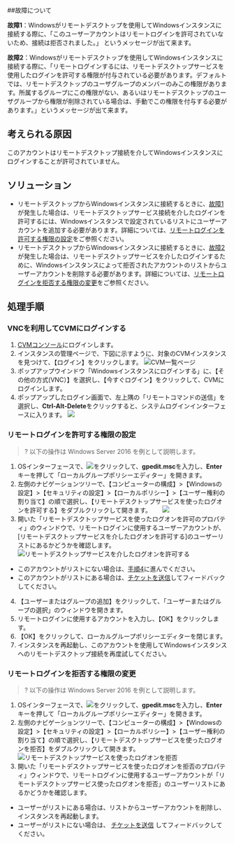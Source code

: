 ##故障について

<span id="FaultPhenomenon1"> </span>
**故障1**：Windowsがリモートデスクトップを使用してWindowsインスタンスに接続する際に、「このユーザーアカウントはリモートログインを許可されていないため、接続は拒否されました。」 というメッセージが出て来ます。

<span id="FaultPhenomenon2"> </span>
**故障2**：Windowsがリモートデスクトップを使用してWindowsインスタンスに接続する際に、「リモートログインするには、リモートデスクトップサービスを使用したログインを許可する権限が付与されている必要があります。デフォルトでは、リモートデスクトップのユーザグループのメンバーのみこの権限があります。所属するグループにこの権限がない、あるいはリモートデスクトップのユーザグループから権限が削除されている場合は、手動でこの権限を付与する必要があります。」というメッセージが出て来ます。

## 考えられる原因

このアカウントはリモートデスクトップ接続を介してWindowsインスタンスにログインすることが許可されていません。

## ソリューション
- リモートデスクトップからWindowsインスタンスに接続するときに、[故障1](#FaultPhenomenon1)が発生した場合は、リモートデスクトップサービス接続を介したログインを許可するには、Windowsインスタンスで設定されているリストにユーザーアカウントを追加する必要があります。詳細については、[リモートログインを許可する権限の設定](#ConfigurationToAllowAccess)をご参照ください。
- リモートデスクトップからWindowsインスタンスに接続するときに、[故障2](#FaultPhenomenon2)が発生した場合は、リモートデスクトップサービスを介したログインするために、Windowsインスタンスによって拒否されたアカウントのリストからユーザーアカウントを削除する必要があります。詳細については、[リモートログインを拒否する権限の変更](#ModifyLoginAuthority)をご参照ください。

## 処理手順

### VNCを利用してCVMにログインする
1. [CVMコンソール](https://console.cloud.tencent.com/cvm/index)にログインします。
2. インスタンスの管理ページで、下図に示すように、対象のCVMインスタンスを見つけて、【ログイン】をクリックします。
![CVM一覧ページ](https://main.qcloudimg.com/raw/bd24015a7332c824e649c034417f708d.png)
3. ポップアップウインドウ「Windowsインスタンスにログインする」に、【その他の方式(VNC）】を選択し、【今すぐログイン】をクリックして、CVMにログインします。
4. ポップアップしたログイン画面で、左上隅の「リモートコマンドの送信」を選択し、**Ctrl-Alt-Delete**をクリックすると、システムログインインターフェースに入ります。
![](https://main.qcloudimg.com/raw/5064251ea86085326e86884a1c13ef6b.png)


<span id="ConfigurationToAllowAccess"> </span>
### リモートログインを許可する権限の設定

>? 以下の操作は Windows Server 2016 を例として説明します。
>
1. OSインターフェースで、<img src="https://main.qcloudimg.com/raw/330624bafb194914948c8ebd9e47334d.png" style="margin: 0;">をクリックして、**gpedit.msc**を入力し、**Enter**キーを押して「ローカルグループポリシーエディター」を開きます。
2. 左側のナビゲーションツリーで、【コンピューターの構成】>【Windowsの設定】>【セキュリティの設定】>【ローカルポリシー】>【ユーザー権利の割り当て】の順で選択し、【リモートデスクトップサービスを使ったログオンを許可する】をダブルクリックして開きます。　　
![](https://main.qcloudimg.com/raw/69a452fc83bb2d9013c1830ae67996ac.png)
3. 開いた「リモートデスクトップサービスを使ったログオンを許可のプロパティ」のウィンドウで、リモートログインに使用するユーザーアカウントが、[リモートデスクトップサービスを介したログオンを許可する]のユーザーリストにあるかどうかを確認します。
![リモートデスクトップサービスを介したログオンを許可する](https://main.qcloudimg.com/raw/a3d28bd18e13fe2c0ce1fceb850a3284.png)
 - このアカウントがリストにない場合は、[手順4](#step04)に進んでください。
 - このアカウントがリストにある場合は、[チケットを送信](https://console.cloud.tencent.com/workorder/category?level1_id=6&level2_id=7&source=0&data_title=%E4%BA%91%E6%9C%8D%E5%8A%A1%E5%99%A8CVM&level3_id=142&radio_title=%E4%BA%91%E6%9C%8D%E5%8A%A1%E5%99%A8%E7%99%BB%E5%BD%95%E4%B8%8D%E4%B8%8A&queue=15&scene_code=12686&step=2)してフィードバックしてください。
4. <span id="step04">【ユーザーまたはグループの追加】をクリックして、「ユーザーまたはグループの選択」のウィンドウを開きます。
5. リモートログインに使用するアカウントを入力し、【OK】をクリックします。
6. 【OK】をクリックして、ローカルグループポリシーエディターを閉じます。
7. インスタンスを再起動し、このアカウントを使用してWindowsインスタンスへのリモートデスクトップ接続を再度試してください。


<span id="ModifyLoginAuthority"> </span>
### リモートログインを拒否する権限の変更

>? 以下の操作は Windows Server 2016 を例として説明します。
>
1. OSインターフェースで、<img src="https://main.qcloudimg.com/raw/330624bafb194914948c8ebd9e47334d.png" style="margin: 0;">をクリックして、**gpedit.msc**を入力し、**Enter**キーを押して「ローカルグループポリシーエディター」を開きます。
2. 左側のナビゲーションツリーで、【コンピューターの構成】>【Windowsの設定】>【セキュリティの設定】>【ローカルポリシー】>【ユーザー権利の割り当て】の順で選択し、【リモートデスクトップサービスを使ったログオンを拒否】をダブルクリックして開きます。
![リモートデスクトップサービスを使ったログオンを拒否](https://main.qcloudimg.com/raw/4c4d47a70c0d55e9c7de1f9351f4b0ab.png)
3. 開いた「リモートデスクトップサービスを使ったログオンを拒否のプロパティ」ウィンドウで、リモートログインに使用するユーザーアカウントが「リモートデスクトップサービス使ったログオンを拒否」のユーザーリストにあるかどうかを確認します。
 - ユーザーがリストにある場合は、リストからユーザーアカウントを削除し、インスタンスを再起動します。
 - ユーザーがリストにない場合は、 [チケットを送信](https://console.cloud.tencent.com/workorder/category?level1_id=6&level2_id=7&source=0&data_title=%E4%BA%91%E6%9C%8D%E5%8A%A1%E5%99%A8CVM&level3_id=142&radio_title=%E4%BA%91%E6%9C%8D%E5%8A%A1%E5%99%A8%E7%99%BB%E5%BD%95%E4%B8%8D%E4%B8%8A&queue=15&scene_code=12686&step=2) してフィードバックしてください。

 

